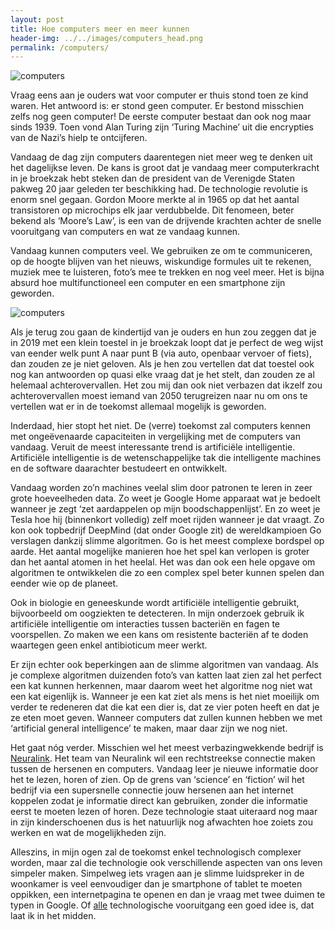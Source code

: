```yaml
---
layout: post
title: Hoe computers meer en meer kunnen
header-img: ../../images/computers_head.png
permalink: /computers/
---
```


![computers](../../images/computers_image_1.png)
<br>

Vraag eens aan je ouders wat voor computer er thuis stond toen ze kind waren. Het antwoord is: er stond geen computer. Er bestond misschien zelfs nog geen computer! De eerste computer bestaat dan ook nog maar sinds 1939. Toen vond Alan Turing zijn ‘Turing Machine’ uit die encrypties van de Nazi’s hielp te ontcijferen.

Vandaag de dag zijn computers daarentegen niet meer weg te denken uit het dagelijkse leven. De kans is groot dat je vandaag meer computerkracht in je broekzak hebt steken dan de president van de Verenigde Staten pakweg 20 jaar geleden ter beschikking had. De technologie revolutie is enorm snel gegaan. Gordon Moore merkte al in 1965 op dat het aantal transistoren op microchips elk jaar verdubbelde. Dit fenomeen, beter bekend als ‘Moore’s Law’, is een van de drijvende krachten achter de snelle vooruitgang van computers en wat ze vandaag kunnen.

Vandaag kunnen computers veel. We gebruiken ze om te communiceren, op de hoogte blijven van het nieuws, wiskundige formules uit te rekenen, muziek mee te luisteren, foto’s mee te trekken en nog veel meer. Het is bijna absurd hoe multifunctioneel een computer en een smartphone zijn geworden.

![computers](../../images/computers_image_2.png)
<br>

Als je terug zou gaan de kindertijd van je ouders en hun zou zeggen dat je in 2019 met een klein toestel in je broekzak loopt dat je perfect de weg wijst van eender welk punt A naar punt B (via auto, openbaar vervoer of fiets), dan zouden ze je niet geloven. Als je hen zou vertellen dat dat toestel ook nog kan antwoorden op quasi elke vraag dat je het stelt, dan zouden ze al helemaal achterovervallen. Het zou mij dan ook niet verbazen dat ikzelf zou achterovervallen moest iemand van 2050 terugreizen naar nu om ons te vertellen wat er in de toekomst allemaal mogelijk is geworden.

Inderdaad, hier stopt het niet. De (verre) toekomst zal computers kennen met ongeëvenaarde capaciteiten in vergelijking met de computers van vandaag. Veruit de meest interessante trend is artificiële intelligentie. Artificiële intelligentie is de wetenschappelijke tak die intelligente machines en de software daarachter bestudeert en ontwikkelt.

Vandaag worden zo’n machines veelal slim door patronen te leren in zeer grote hoeveelheden data. Zo weet je Google Home apparaat wat je bedoelt wanneer je zegt ‘zet aardappelen op mijn boodschappenlijst’. En zo weet je Tesla hoe hij (binnenkort volledig) zelf moet rijden wanneer je dat vraagt. Zo kon ook topbedrijf DeepMind (dat onder Google zit) de wereldkampioen Go verslagen dankzij slimme algoritmen. Go is het meest complexe bordspel op aarde. Het aantal mogelijke manieren hoe het spel kan verlopen is groter dan het aantal atomen in het heelal. Het was dan ook een hele opgave om algoritmen te ontwikkelen die zo een complex spel beter kunnen spelen dan eender wie op de planeet.

Ook in biologie en geneeskunde wordt artificiële intelligentie gebruikt, bijvoorbeeld om oogziekten te detecteren. In mijn onderzoek gebruik ik artificiële intelligentie om interacties tussen bacteriën en fagen te voorspellen. Zo maken we een kans om resistente bacteriën af te doden waartegen geen enkel antibioticum meer werkt.

Er zijn echter ook beperkingen aan de slimme algoritmen van vandaag. Als je complexe algoritmen duizenden foto’s van katten laat zien zal het perfect een kat kunnen herkennen, maar daarom weet het algoritme nog niet wat een kat eigenlijk is. Wanneer je een kat ziet als mens is het niet moeilijk om verder te redeneren dat die kat een dier is, dat ze vier poten heeft en dat je ze eten moet geven. Wanneer computers dat zullen kunnen hebben we met ‘artificial general intelligence’ te maken, maar daar zijn we nog niet.

Het gaat nóg verder. Misschien wel het meest verbazingwekkende bedrijf is [Neuralink]( https://www.neuralink.com). Het team van Neuralink wil een rechtstreekse connectie maken tussen de hersenen en computers. Vandaag leer je nieuwe informatie door het te lezen, horen of zien. Op de grens van ‘science’ en ‘fiction’ wil het bedrijf via een supersnelle connectie jouw hersenen aan het internet koppelen zodat je informatie direct kan gebruiken, zonder die informatie eerst te moeten lezen of horen. Deze technologie staat uiteraard nog maar in zijn kinderschoenen dus is het natuurlijk nog afwachten hoe zoiets zou werken en wat de mogelijkheden zijn.

Alleszins, in mijn ogen zal de toekomst enkel technologisch complexer worden, maar zal die technologie ook verschillende aspecten van ons leven simpeler maken. Simpelweg iets vragen aan je slimme luidspreker in de woonkamer is veel eenvoudiger dan je smartphone of tablet te moeten oppikken, een internetpagina te openen en dan je vraag met twee duimen te typen in Google. Of <u>alle</u> technologische vooruitgang een goed idee is, dat laat ik in het midden.
